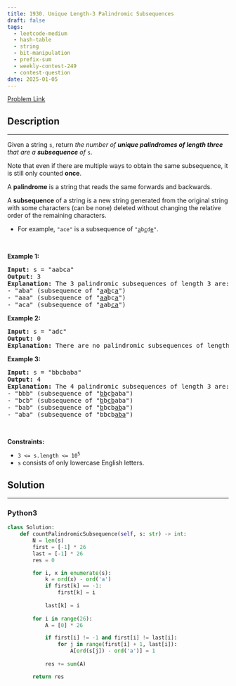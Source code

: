 ```yaml
---
title: 1930. Unique Length-3 Palindromic Subsequences
draft: false
tags: 
  - leetcode-medium
  - hash-table
  - string
  - bit-manipulation
  - prefix-sum
  - weekly-contest-249
  - contest-question
date: 2025-01-05
---
```


[Problem Link](https://leetcode.com/problems/unique-length-3-palindromic-subsequences/)

## Description

---
<p>Given a string <code>s</code>, return <em>the number of <strong>unique palindromes of length three</strong> that are a <strong>subsequence</strong> of </em><code>s</code>.</p>

<p>Note that even if there are multiple ways to obtain the same subsequence, it is still only counted <strong>once</strong>.</p>

<p>A <strong>palindrome</strong> is a string that reads the same forwards and backwards.</p>

<p>A <strong>subsequence</strong> of a string is a new string generated from the original string with some characters (can be none) deleted without changing the relative order of the remaining characters.</p>

<ul>
	<li>For example, <code>&quot;ace&quot;</code> is a subsequence of <code>&quot;<u>a</u>b<u>c</u>d<u>e</u>&quot;</code>.</li>
</ul>

<p>&nbsp;</p>
<p><strong class="example">Example 1:</strong></p>

<pre>
<strong>Input:</strong> s = &quot;aabca&quot;
<strong>Output:</strong> 3
<strong>Explanation:</strong> The 3 palindromic subsequences of length 3 are:
- &quot;aba&quot; (subsequence of &quot;<u>a</u>a<u>b</u>c<u>a</u>&quot;)
- &quot;aaa&quot; (subsequence of &quot;<u>aa</u>bc<u>a</u>&quot;)
- &quot;aca&quot; (subsequence of &quot;<u>a</u>ab<u>ca</u>&quot;)
</pre>

<p><strong class="example">Example 2:</strong></p>

<pre>
<strong>Input:</strong> s = &quot;adc&quot;
<strong>Output:</strong> 0
<strong>Explanation:</strong> There are no palindromic subsequences of length 3 in &quot;adc&quot;.
</pre>

<p><strong class="example">Example 3:</strong></p>

<pre>
<strong>Input:</strong> s = &quot;bbcbaba&quot;
<strong>Output:</strong> 4
<strong>Explanation:</strong> The 4 palindromic subsequences of length 3 are:
- &quot;bbb&quot; (subsequence of &quot;<u>bb</u>c<u>b</u>aba&quot;)
- &quot;bcb&quot; (subsequence of &quot;<u>b</u>b<u>cb</u>aba&quot;)
- &quot;bab&quot; (subsequence of &quot;<u>b</u>bcb<u>ab</u>a&quot;)
- &quot;aba&quot; (subsequence of &quot;bbcb<u>aba</u>&quot;)
</pre>

<p>&nbsp;</p>
<p><strong>Constraints:</strong></p>

<ul>
	<li><code>3 &lt;= s.length &lt;= 10<sup>5</sup></code></li>
	<li><code>s</code> consists of only lowercase English letters.</li>
</ul>


## Solution

---
### Python3
``` py title='unique-length-3-palindromic-subsequences'
class Solution:
    def countPalindromicSubsequence(self, s: str) -> int:
        N = len(s)
        first = [-1] * 26
        last = [-1] * 26
        res = 0

        for i, x in enumerate(s):
            k = ord(x) - ord('a')
            if first[k] == -1:
                first[k] = i
            
            last[k] = i
        
        for i in range(26):
            A = [0] * 26

            if first[i] != -1 and first[i] != last[i]:
                for j in range(first[i] + 1, last[i]):
                    A[ord(s[j]) - ord('a')] = 1
            
            res += sum(A)

        return res
```

